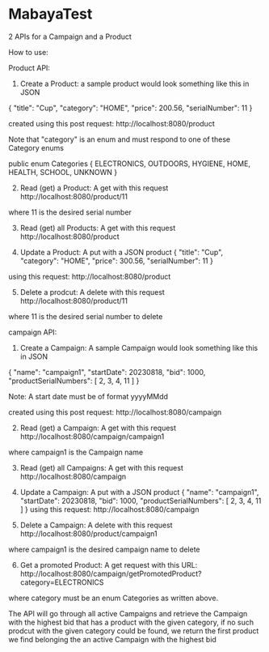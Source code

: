 # MabayaTest
2 APIs for a Campaign and a Product

How to use:

Product API:
1. Create a Product:
a sample product would look something like this in JSON

{
    "title": "Cup",
    "category": "HOME",
    "price": 200.56,
    "serialNumber": 11
}

created using this post request: http://localhost:8080/product

Note that "category" is an enum and must respond to one of these Category enums 

public enum Categories {
        ELECTRONICS, OUTDOORS, HYGIENE, HOME, HEALTH, SCHOOL, UNKNOWN
}

2. Read (get) a Product:
A get with this request
http://localhost:8080/product/11

where 11 is the desired serial number

3. Read (get) all Products:
A get with this request
http://localhost:8080/product

4. Update a Product:
A put with a JSON product 
{
    "title": "Cup",
    "category": "HOME",
    "price": 300.56,
    "serialNumber": 11
}

using this request: http://localhost:8080/product

5. Delete a prodcut:
A delete with this request 
http://localhost:8080/product/11

where 11 is the desired serial number to delete


campaign API:
1. Create a Campaign:
A sample Campaign would look something like this in JSON

{
    "name": "campaign1",
    "startDate": 20230818,
    "bid": 1000,
    "productSerialNumbers": [
        2,
        3,
        4,
        11
    ]
}

Note: A start date must be of format yyyyMMdd

created using this post request: http://localhost:8080/campaign

2. Read (get) a Campaign:
A get with this request
http://localhost:8080/campaign/campaign1

where campaign1 is the Campaign name 

3. Read (get) all Campaigns:
A get with this request
http://localhost:8080/campaign

4. Update a Campaign:
A put with a JSON product 
{
    "name": "campaign1",
    "startDate": 20230818,
    "bid": 1000,
    "productSerialNumbers": [
        2,
        3,
        4,
        11
    ]
}
using this request: http://localhost:8080/campaign

5. Delete a Campaign:
A delete with this request 
http://localhost:8080/product/campaign1

where campaign1 is the desired campaign name to delete

6. Get a promoted Product:
A get request with this URL: http://localhost:8080/campaign/getPromotedProduct?category=ELECTRONICS

where category must be an enum Categories as written above.

The API will go through all active Campaigns and retrieve the Campaign with the highest bid that has a product with the given category, if no such prodcut with the given category could be found, we return the first product we find belonging the an active Campaign with the highest bid  




